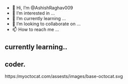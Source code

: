 - 👋 Hi, I’m @AshishRaghav009
- 👀 I’m interested in ...
- 🌱 I’m currently learning ...
- 💞️ I’m looking to collaborate on ...
- 📫 How to reach me ...

<!---
AshishRaghav009/AshishRaghav009 is a ✨ special ✨ repository because its `README.md` (this file) appears on your GitHub profile.
You can click the Preview link to take a look at your changes.
--->
## currently learning..
## coder.
https:/myoctocat.com/assests/images/base-octocat.svg

